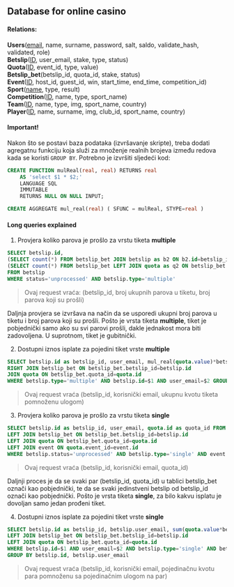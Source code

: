 ## Database for online casino

#### Relations:
**Users**(<ins>email</ins>, name, surname, password, salt, saldo, validate_hash, validated, role)<br/>
**Betslip**(<ins>ID</ins>, user_email, stake, type, status)<br/>
**Quota**(<ins>ID</ins>, event_id, type, value)<br/>
**Betslip_bet**(betslip_id, quota_id, stake, status)<br/>
**Event**(<ins>ID</ins>, host_id, guest_id, win, start_time, end_time, competition_id)<br/>
**Sport**(<ins>name</ins>, type, result)<br/>
**Competition**(<ins>ID</ins>, name, type, sport_name)<br/>
**Team**(<ins>ID</ins>, name, type, img, sport_name, country)<br/>
**Player**(<ins>ID</ins>, name, surname, img, club_id, sport_name, country)<br/>

#### Important!

Nakon što se postavi baza podataka (izvršavanje skripte), treba dodati agregatnu funkciju koja služi za množenje realnih brojeva između redova kada se koristi `GROUP BY`. Potrebno je izvršiti sljedeći kod:

```sql
CREATE FUNCTION mulReal(real, real) RETURNS real
    AS 'select $1 * $2;'
    LANGUAGE SQL
    IMMUTABLE
    RETURNS NULL ON NULL INPUT;

CREATE AGGREGATE mul_real(real) ( SFUNC = mulReal, STYPE=real )
```

#### Long queries explained

1. Provjera koliko parova je prošlo za vrstu tiketa **multiple**

```sql
SELECT betslip.id,
(SELECT count(*) FROM betslip_bet JOIN betslip as b2 ON b2.id=betslip_id WHERE betslip_id=betslip.id) as total_bets,
(SELECT count(*) FROM betslip_bet LEFT JOIN quota as q2 ON betslip_bet.quota_id=q2.id LEFT JOIN event as e2 ON q2.event_id=e2.id WHERE betslip_id=betslip.id AND e2.win=q2.type) as total_wins 
FROM betslip 
WHERE status='unprocessed' AND betslip.type='multiple'
```

> Ovaj request vraća: (betslip_id, broj ukupnih parova u tiketu, broj parova koji su prošli)

Daljnja provjera se izvršava na način da se usporedi ukupni broj parova u tiketu i broj parova koji su prošli. Pošto je vrsta tiketa **multiple**, tiket je pobjednički samo ako su svi parovi prošli, dakle jednakost mora biti zadovoljena. U suprotnom, tiket je gubitnički.

2. Dostupni iznos isplate za pojedini tiket vrste **multiple**

```sql
SELECT betslip.id as betslip_id, user_email, mul_real(quota.value)*betslip.stake as cashout FROM betslip 
RIGHT JOIN betslip_bet ON betslip_bet.betslip_id=betslip.id 
JOIN quota ON betslip_bet.quota_id=quota.id 
WHERE betslip.type='multiple' AND betslip.id=$1 AND user_email=$2 GROUP BY betslip.id, user_email
```

> Ovaj request vraća (betslip_id, korisnički email, ukupnu kvotu tiketa pomnoženu ulogom)

3. Provjera koliko parova je prošlo za vrstu tiketa **single**

```sql
SELECT betslip.id as betslip_id, user_email, quota.id as quota_id FROM betslip 
LEFT JOIN betslip_bet ON betslip_bet.betslip_id=betslip.id
LEFT JOIN quota ON betslip_bet.quota_id=quota.id
LEFT JOIN event ON quota.event_id=event.id
WHERE betslip.status='unprocessed' AND betslip.type='single' AND event.win=quota.type
```

> Ovaj request vraća (betslip_id, korisnički email, quota_id)

Daljnji proces je da se svaki par (betslip_id, quota_id) u tablici betslip_bet označi kao pobjednički, te da se svaki jedinstveni betslip od betslip_id označi kao pobjednički. Pošto je vrsta tiketa **single**, za bilo kakvu isplatu je dovoljan samo jedan prođeni tiket.

4. Dostupni iznos isplate za pojedini tiket vrste **single**

```sql
SELECT betslip.id as betslip_id, betslip.user_email, sum(quota.value*betslip_bet.stake) as cashout FROM betslip 
LEFT JOIN betslip_bet ON betslip_bet.betslip_id=betslip.id 
LEFT JOIN quota ON betslip_bet.quota_id=quota.id 
WHERE betslip.id=$1 AND user_email=$2 AND betslip.type='single' AND betslip_bet.status='win' 
GROUP BY betslip.id, betslip.user_email
```

> Ovaj request vraća (betslip_id, korisnički email, pojedinačnu kvotu para pomnoženu sa pojedinačnim ulogom na par)